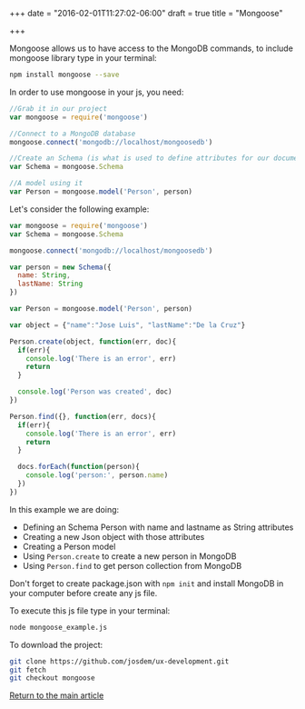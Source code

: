 +++
date = "2016-02-01T11:27:02-06:00"
draft = true
title = "Mongoose"

+++

Mongoose allows us to have access to the MongoDB commands, to include mongoose library type in your terminal:

```bash
npm install mongoose --save
```

In order to use mongoose in your js, you need:

```javascript
//Grab it in our project
var mongoose = require('mongoose')

//Connect to a MongoDB database
mongoose.connect('mongodb://localhost/mongoosedb')

//Create an Schema (is what is used to define attributes for our documents)
var Schema = mongoose.Schema

//A model using it
var Person = mongoose.model('Person', person)
```

Let's consider the following example:

```javascript
var mongoose = require('mongoose')
var Schema = mongoose.Schema

mongoose.connect('mongodb://localhost/mongoosedb')

var person = new Schema({
  name: String,
  lastName: String
})

var Person = mongoose.model('Person', person)

var object = {"name":"Jose Luis", "lastName":"De la Cruz"}

Person.create(object, function(err, doc){
  if(err){
    console.log('There is an error', err)
    return
  }

  console.log('Person was created', doc)
})

Person.find({}, function(err, docs){
  if(err){
    console.log('There is an error', err)
    return
  }

  docs.forEach(function(person){
    console.log('person:', person.name)
  })
})
```

In this example we are doing:

* Defining an Schema Person with name and lastname as String attributes
* Creating a new Json object with those attributes
* Creating a Person model
* Using `Person.create` to create a new person in MongoDB
* Using `Person.find` to get person collection from MongoDB

Don't forget to create package.json with `npm init` and install MongoDB in your computer before create any js file.

To execute this js file type in your terminal:

```bash
node mongoose_example.js
```

To download the project:

```bash
git clone https://github.com/josdem/ux-development.git
git fetch
git checkout mongoose
```

[Return to the main article](/techtalk/ux)

